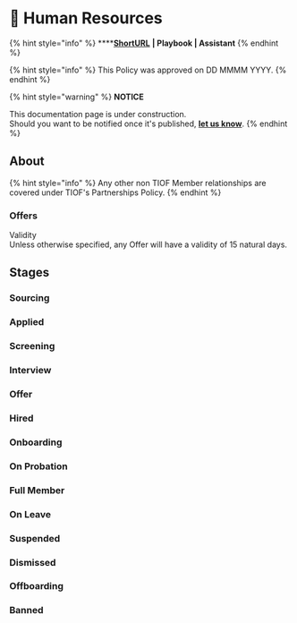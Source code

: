 # 🚧 Human Resources

{% hint style="info" %}
****[**ShortURL**](https://tiof.click/TIOFPolicyHR) **| Playbook | Assistant**
{% endhint %}



{% hint style="info" %}
This Policy was approved on DD MMMM YYYY.
{% endhint %}



{% hint style="warning" %}
**NOTICE**

This documentation page is under construction.\
Should you want to be notified once it's published, [**let us know**](https://tiof.click/TIOFTarianUpdatesService).
{% endhint %}





## About





{% hint style="info" %}
Any other non TIOF Member relationships are covered under TIOF's Partnerships Policy.
{% endhint %}

&#x20;



### Offers

Validity\
Unless otherwise specified, any Offer will have a validity of 15 natural days.







## Stages



### Sourcing



### Applied



### Screening



### Interview



### Offer



### Hired



### Onboarding





### On Probation



### Full Member





### On Leave





### Suspended





### Dismissed





### Offboarding



### Banned









